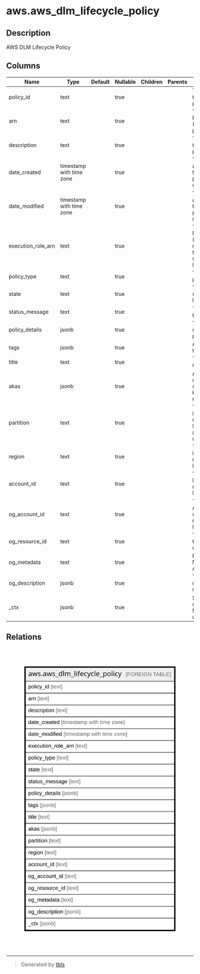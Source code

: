 # aws.aws_dlm_lifecycle_policy

## Description

AWS DLM Lifecycle Policy

## Columns

| Name | Type | Default | Nullable | Children | Parents | Comment |
| ---- | ---- | ------- | -------- | -------- | ------- | ------- |
| policy_id | text |  | true |  |  | The identifier of the lifecycle policy. |
| arn | text |  | true |  |  | The Amazon Resource Name (ARN) of the policy. |
| description | text |  | true |  |  | The description of the lifecycle policy. |
| date_created | timestamp with time zone |  | true |  |  | The local date and time when the lifecycle policy was created. |
| date_modified | timestamp with time zone |  | true |  |  | The local date and time when the lifecycle policy was last modified. |
| execution_role_arn | text |  | true |  |  | The Amazon Resource Name (ARN) of the IAM role used to run the operations specified by the lifecycle policy. |
| policy_type | text |  | true |  |  | The type of policy. |
| state | text |  | true |  |  | The activation state of the lifecycle policy. |
| status_message | text |  | true |  |  | The description of the status. |
| policy_details | jsonb |  | true |  |  | The configuration of the lifecycle policy. |
| tags | jsonb |  | true |  |  | A map of tags for the resource. |
| title | text |  | true |  |  | Title of the resource. |
| akas | jsonb |  | true |  |  | Array of globally unique identifier strings (also known as) for the resource. |
| partition | text |  | true |  |  | The AWS partition in which the resource is located (aws, aws-cn, or aws-us-gov). |
| region | text |  | true |  |  | The AWS Region in which the resource is located. |
| account_id | text |  | true |  |  | The AWS Account ID in which the resource is located. |
| og_account_id | text |  | true |  |  | The Platform Account ID in which the resource is located. |
| og_resource_id | text |  | true |  |  | The unique ID of the resource in opengovernance. |
| og_metadata | text |  | true |  |  | Platform Metadata of the AWS resource. |
| og_description | jsonb |  | true |  |  | The full model description of the resource |
| _ctx | jsonb |  | true |  |  | Steampipe context in JSON form, e.g. connection_name. |

## Relations

![er](aws.aws_dlm_lifecycle_policy.svg)

---

> Generated by [tbls](https://github.com/k1LoW/tbls)

